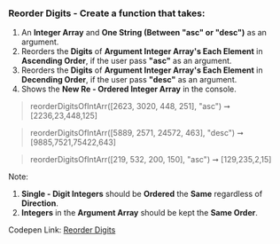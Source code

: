 ### Reorder Digits - Create a function that takes: 

1. An **Integer Array** and **One String (Between "asc" or "desc")** as an argument. 
1. Reorders the **Digits** of **Argument Integer Array's Each Element** in **Ascending Order**, if the user pass **"asc"** as an argument.
1. Reorders the **Digits** of **Argument Integer Array's Each Element** in **Decending Order**, if the user pass **"desc"** as an argument.
1. Shows the **New Re - Ordered Integer Array** in the console.

> reorderDigitsOfIntArr([2623, 3020, 448, 251], "asc") ➞ [2236,23,448,125]

> reorderDigitsOfIntArr([5889, 2571, 24572, 463], "desc") ➞ [9885,7521,75422,643]

> reorderDigitsOfIntArr([219, 532, 200, 150], "asc") ➞ [129,235,2,15]

Note:
1. **Single - Digit Integers** should be **Ordered** the **Same** regardless of **Direction**.
1. **Integers** in the **Argument Array** should be kept the **Same Order**.

Codepen Link: [Reorder Digits](https://codepen.io/naveencoder/pen/yLBoxpX?editors=0012)